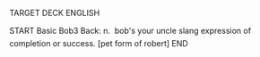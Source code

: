TARGET DECK
ENGLISH

START
Basic
Bob3
Back: n.  bob's your uncle slang expression of completion or success. [pet form of robert]
END
